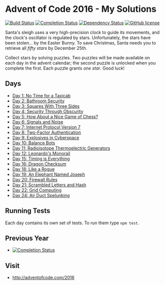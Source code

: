 # Advent of Code 2016 - My Solutions
[![Build Status](https://github.com/mariotacke/advent-of-code-2016/workflows/build/badge.svg)](https://github.com/mariotacke/advent-of-code-2016/actions)
[![Completion Status](https://img.shields.io/endpoint?url=https://raw.githubusercontent.com/mariotacke/advent-of-code-2016/master/.github/badges/completion.json)](https://github.com/mariotacke/advent-of-code-2016)
[![Dependency Status](https://img.shields.io/david/mariotacke/advent-of-code-2016.svg)](https://david-dm.org/mariotacke/advent-of-code-2016)
[![GitHub license](https://img.shields.io/badge/license-MIT-blue.svg)](https://raw.githubusercontent.com/mariotacke/advent-of-code-2016/master/LICENSE)

Santa's sleigh uses a very high-precision clock to guide its movements, and the clock's oscillator is regulated by stars. Unfortunately, the stars have been stolen... by the Easter Bunny. To save Christmas, Santa needs you to retrieve all *fifty stars* by December 25th.

Collect stars by solving puzzles. Two puzzles will be made available on each day in the advent calendar; the second puzzle is unlocked when you complete the first. Each puzzle grants *one star*. Good luck!

## Days

- [Day 1: No Time for a Taxicab](day-01-no-time-for-a-taxicab/)
- [Day 2: Bathroom Security](day-02-bathroom-security/)
- [Day 3: Squares With Three Sides](day-03-squares-with-three-sides/)
- [Day 4: Security Through Obscurity](day-04-security-through-obscurity/)
- [Day 5: How About a Nice Game of Chess?](day-05-how-about-a-nice-game-of-chess/)
- [Day 6: Signals and Noise](day-06-signals-and-noise/)
- [Day 7: Internet Protocol Version 7](day-07-internet-protocol-version-7/)
- [Day 8: Two-Factor Authentication](day-08-two-factor-authentication/)
- [Day 9: Explosives in Cyberspace](day-09-explosives-in-cyberspace/)
- [Day 10: Balance Bots](day-10-balance-bots/)
- [Day 11: Radioisotope Thermoelectric Generators](day-11-radioisotope-thermoelectric-generators/)
- [Day 12: Leonardo's Monorail](day-12-leonardos-monorail/)
- [Day 15: Timing is Everything](day-15-timing-is-everything/)
- [Day 16: Dragon Checksum](day-16-dragon-checksum/)
- [Day 18: Like a Rogue](day-18-like-a-rogue/)
- [Day 19: An Elephant Named Joseph](day-19-an-elephant-named-joseph/)
- [Day 20: Firewall Rules](day-20-firewall-rules/)
- [Day 21: Scrambled Letters and Hash](day-21-scrambled-letters-and-hash/)
- [Day 22: Grid Computing](day-22-grid-computing/)
- [Day 24: Air Duct Spelunking](day-24-air-duct-spelunking/)

## Running Tests

Each day contains its own set of tests. To run them type `npm test`.

## Previous Year
- [![Completion Status](https://img.shields.io/endpoint?url=https://raw.githubusercontent.com/mariotacke/advent-of-code-2015/master/.github/badges/completion.json&label=2015)](https://github.com/mariotacke/advent-of-code-2015)

## Visit
- http://adventofcode.com/2016
